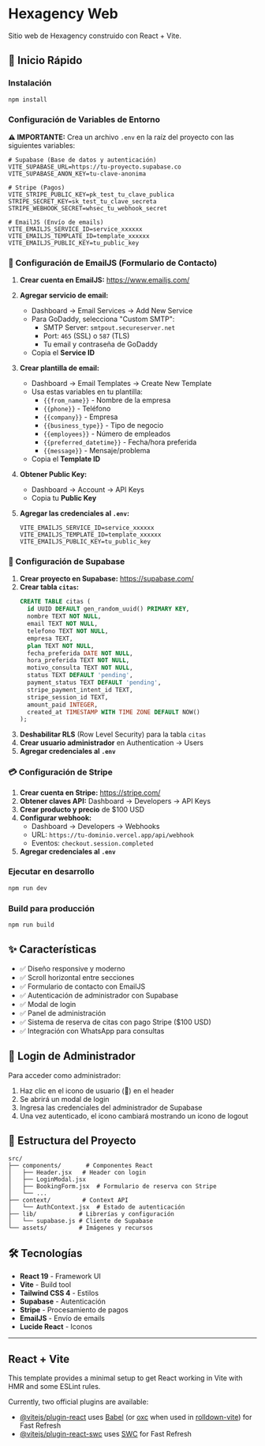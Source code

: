 # Hexagency Web

Sitio web de Hexagency construido con React + Vite.

## 🚀 Inicio Rápido

### Instalación

```bash
npm install
```

### Configuración de Variables de Entorno

**⚠️ IMPORTANTE:** Crea un archivo `.env` en la raíz del proyecto con las siguientes variables:

```env
# Supabase (Base de datos y autenticación)
VITE_SUPABASE_URL=https://tu-proyecto.supabase.co
VITE_SUPABASE_ANON_KEY=tu-clave-anonima

# Stripe (Pagos)
VITE_STRIPE_PUBLIC_KEY=pk_test_tu_clave_publica
STRIPE_SECRET_KEY=sk_test_tu_clave_secreta
STRIPE_WEBHOOK_SECRET=whsec_tu_webhook_secret

# EmailJS (Envío de emails)
VITE_EMAILJS_SERVICE_ID=service_xxxxxx
VITE_EMAILJS_TEMPLATE_ID=template_xxxxxx
VITE_EMAILJS_PUBLIC_KEY=tu_public_key
```

### 📧 Configuración de EmailJS (Formulario de Contacto)

1. **Crear cuenta en EmailJS:** https://www.emailjs.com/
2. **Agregar servicio de email:**
   - Dashboard → Email Services → Add New Service
   - Para GoDaddy, selecciona "Custom SMTP":
     - SMTP Server: `smtpout.secureserver.net`
     - Port: `465` (SSL) o `587` (TLS)
     - Tu email y contraseña de GoDaddy
   - Copia el **Service ID**

3. **Crear plantilla de email:**
   - Dashboard → Email Templates → Create New Template
   - Usa estas variables en tu plantilla:
     - `{{from_name}}` - Nombre de la empresa
     - `{{phone}}` - Teléfono
     - `{{company}}` - Empresa
     - `{{business_type}}` - Tipo de negocio
     - `{{employees}}` - Número de empleados
     - `{{preferred_datetime}}` - Fecha/hora preferida
     - `{{message}}` - Mensaje/problema
   - Copia el **Template ID**

4. **Obtener Public Key:**
   - Dashboard → Account → API Keys
   - Copia tu **Public Key**

5. **Agregar las credenciales al `.env`:**
   ```env
   VITE_EMAILJS_SERVICE_ID=service_xxxxxx
   VITE_EMAILJS_TEMPLATE_ID=template_xxxxxx
   VITE_EMAILJS_PUBLIC_KEY=tu_public_key
   ```

### 🔐 Configuración de Supabase

1. **Crear proyecto en Supabase:** https://supabase.com/
2. **Crear tabla `citas`:**
   ```sql
   CREATE TABLE citas (
     id UUID DEFAULT gen_random_uuid() PRIMARY KEY,
     nombre TEXT NOT NULL,
     email TEXT NOT NULL,
     telefono TEXT NOT NULL,
     empresa TEXT,
     plan TEXT NOT NULL,
     fecha_preferida DATE NOT NULL,
     hora_preferida TEXT NOT NULL,
     motivo_consulta TEXT NOT NULL,
     status TEXT DEFAULT 'pending',
     payment_status TEXT DEFAULT 'pending',
     stripe_payment_intent_id TEXT,
     stripe_session_id TEXT,
     amount_paid INTEGER,
     created_at TIMESTAMP WITH TIME ZONE DEFAULT NOW()
   );
   ```
3. **Deshabilitar RLS** (Row Level Security) para la tabla `citas`
4. **Crear usuario administrador** en Authentication → Users
5. **Agregar credenciales al `.env`**

### 💳 Configuración de Stripe

1. **Crear cuenta en Stripe:** https://stripe.com/
2. **Obtener claves API:** Dashboard → Developers → API Keys
3. **Crear producto y precio** de $100 USD
4. **Configurar webhook:**
   - Dashboard → Developers → Webhooks
   - URL: `https://tu-dominio.vercel.app/api/webhook`
   - Eventos: `checkout.session.completed`
5. **Agregar credenciales al `.env`**

### Ejecutar en desarrollo

```bash
npm run dev
```

### Build para producción

```bash
npm run build
```

## ✨ Características

- ✅ Diseño responsive y moderno
- ✅ Scroll horizontal entre secciones
- ✅ Formulario de contacto con EmailJS
- ✅ Autenticación de administrador con Supabase
- ✅ Modal de login
- ✅ Panel de administración
- ✅ Sistema de reserva de citas con pago Stripe ($100 USD)
- ✅ Integración con WhatsApp para consultas

## 🔐 Login de Administrador

Para acceder como administrador:

1. Haz clic en el icono de usuario (👤) en el header
2. Se abrirá un modal de login
3. Ingresa las credenciales del administrador de Supabase
4. Una vez autenticado, el icono cambiará mostrando un icono de logout

## 📁 Estructura del Proyecto

```
src/
├── components/       # Componentes React
│   ├── Header.jsx   # Header con login
│   ├── LoginModal.jsx
│   ├── BookingForm.jsx  # Formulario de reserva con Stripe
│   └── ...
├── context/         # Context API
│   └── AuthContext.jsx  # Estado de autenticación
├── lib/            # Librerías y configuración
│   └── supabase.js # Cliente de Supabase
└── assets/         # Imágenes y recursos
```

## 🛠️ Tecnologías

- **React 19** - Framework UI
- **Vite** - Build tool
- **Tailwind CSS 4** - Estilos
- **Supabase** - Autenticación
- **Stripe** - Procesamiento de pagos
- **EmailJS** - Envío de emails
- **Lucide React** - Iconos

---

## React + Vite

This template provides a minimal setup to get React working in Vite with HMR and some ESLint rules.

Currently, two official plugins are available:

- [@vitejs/plugin-react](https://github.com/vitejs/vite-plugin-react/blob/main/packages/plugin-react) uses [Babel](https://babeljs.io/) (or [oxc](https://oxc.rs) when used in [rolldown-vite](https://vite.dev/guide/rolldown)) for Fast Refresh
- [@vitejs/plugin-react-swc](https://github.com/vitejs/vite-plugin-react/blob/main/packages/plugin-react-swc) uses [SWC](https://swc.rs/) for Fast Refresh
